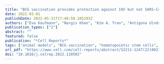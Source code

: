 ```yaml
---
title: "BCG vaccination provides protection against IAV but not SARS-CoV-2"
date: 2022-03-01
publishDate: 2022-05-31T17:48:50.205193Z
authors: ["Eva Kaufmann", "Nargis Khan", "Kim A. Tran", "Antigona Ulndreaj", "Erwan Pernet", "Ghislaine Fontes", "Andréanne Lupien", "Patrice Desmeules", "Fiona McIntosh", "Amina Abow", "Simone J. C. F. M. Moorlag", "Priya Debisarun", "Karen Mossman", "Arinjay Banerjee", "Danielle Karo-Atar", "Mina Sadeghi", "Samira Mubareka", "Donald C. Vinh", "Irah L. King", "Clinton S. Robbins", "Marcel A. Behr", "Mihai G. Netea", "Philippe Joubert", "Maziar Divangahi"]
publication_types: ["2"]
abstract: ""
featured: false
publication: "*Cell Reports*"
tags: ["animal models", "BCG vaccination", "hematopoietic stem cells", "influenza virus", "lung pathology", "monocytes", "SARS-CoV-2", "trained immunity"]
url_pdf: "https://www.cell.com/cell-reports/abstract/S2211-1247(22)00238-8"
doi: "10.1016/j.celrep.2022.110502"
---
```


